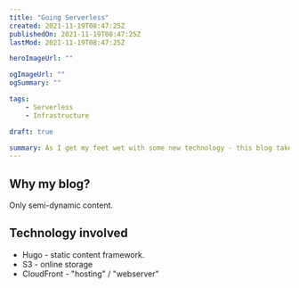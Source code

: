 ```yaml
---
title: "Going Serverless"
created: 2021-11-19T08:47:25Z
publishedOn: 2021-11-19T08:47:25Z
lastMod: 2021-11-19T08:47:25Z

heroImageUrl: ""

ogImageUrl: ""
ogSummary: ""

tags: 
    - Serverless
    - Infrastructure

draft: true

summary: As I get my feet wet with some new technology - this blog takes the hit and becomes my plaground once again. Here's my writeup of transitioning this blog to static HTML and serverless hosting using AWS and Hugo.
---
```


## Why my blog?

Only semi-dynamic content.


## Technology involved

* Hugo - static content framework.
* S3 - online storage
* CloudFront - "hosting" / "webserver"

